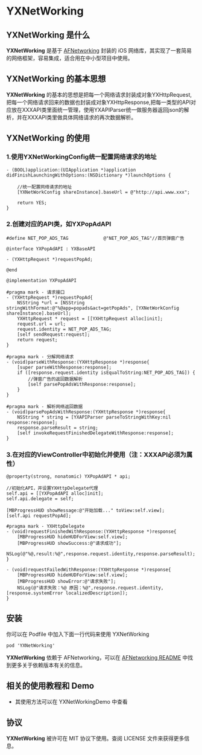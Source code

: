 **YXNetWorking** 
==========

## YXNetWorking  是什么

**YXNetWorking**  是基于 [AFNetworking][AFNetworking] 封装的 iOS 网络库，其实现了一套简易的网络框架，容易集成，适合用在中小型项目中使用。

## YXNetWorking 的基本思想
**YXNetWorking** 的基本的思想是把每一个网络请求封装成对象YXHttpRequest,把每一个网络请求回来的数据也封装成对象YXHttpResponse,把每一类型的API对应放在XXXAPI类里面统一管理，使用YXAPIParser统一做服务器返回json的解析，并在XXXAPI类里做具体网络请求的再次数据解析。

## YXNetWorking 的使用
### 1.使用YXNetWorkingConfig统一配置网络请求的地址
```objc
- (BOOL)application:(UIApplication *)application didFinishLaunchingWithOptions:(NSDictionary *)launchOptions {
    
    //统一配置网络请求的地址
    [YXNetWorkConfig shareInstance].baseUrl = @"http://api.www.xxx";
    
    return YES;
}

```

### 2.创建对应的API类，如YXPopAdAPI
```objc
#define NET_POP_ADS_TAG             @"NET_POP_ADS_TAG"//首页弹窗广告

@interface YXPopAdAPI : YXBaseAPI

- (YXHttpRequest *)requestPopAd;

@end

```

```objc
@implementation YXPopAdAPI

#pragma mark - 请求接口
- (YXHttpRequest *)requestPopAd{
    NSString *url = [NSString stringWithFormat:@"%@app=popads&act=getPopAds", [YXNetWorkConfig shareInstance].baseUrl];
    YXHttpRequest * request = [[YXHttpRequest alloc]init];
    request.url = url;
    request.identity = NET_POP_ADS_TAG;
    [self sendRequest:request];
    return request;
}

#pragma mark - 分解网络请求
- (void)parseWithResponse:(YXHttpResponse *)response{
    [super parseWithResponse:response];
    if ([response.request.identity isEqualToString:NET_POP_ADS_TAG]) {
        //弹窗广告的返回数据解析
        [self parsePopAdsWithResponse:response];
    }
}

#pragma mark - 解析网络返回数据
- (void)parsePopAdsWithResponse:(YXHttpResponse *)response{
    NSString * string = [YXAPIParser parseToStringWithKey:nil response:response];
    response.parseResult = string;
    [self invokeRequestFinishedDelegateWithResponse:response];
}

```

### 3.在对应的ViewController中初始化并使用（注：XXXAPI必须为属性）
```objc
@property(strong, nonatomic) YXPopAdAPI * api;

```
```objc
//初始化API，并设置YXHttpDelegate代理
self.api = [[YXPopAdAPI alloc]init];
self.api.delegate = self;
    
[MBProgressHUD showMessage:@"开始加载..." toView:self.view];
[self.api requestPopAd];  
```

```objc
#pragma mark - YXHttpDelegate
- (void)requestFinishedWithResponse:(YXHttpResponse *)response{
    [MBProgressHUD hideHUDForView:self.view];
    [MBProgressHUD showSuccess:@"请求成功"];
    NSLog(@"%@,result:%@",response.request.identity,response.parseResult);
}

- (void)requestFailedWithResponse:(YXHttpResponse *)response{
    [MBProgressHUD hideHUDForView:self.view];
    [MBProgressHUD showError:@"请求失败"];
    NSLog(@"请求失败：%@ 原因：%@",response.request.identity,[response.systemError localizedDescription]);
} 
```

## 安装

你可以在 Podfile 中加入下面一行代码来使用 YXNetWorking 

```objc
pod 'YXNetWorking'
```
    

**YXNetWorking**  依赖于 AFNetworking，可以在 [AFNetworking README](https://github.com/AFNetworking/AFNetworking) 中找到更多关于依赖版本有关的信息。

## 相关的使用教程和 Demo

* 其使用方法可以在 YXNetWorkingDemo 中查看


## 协议

**YXNetWorking**  被许可在 MIT 协议下使用。查阅 LICENSE 文件来获得更多信息。

<!-- external links -->
[AFNetworking]:https://github.com/AFNetworking/AFNetworking
